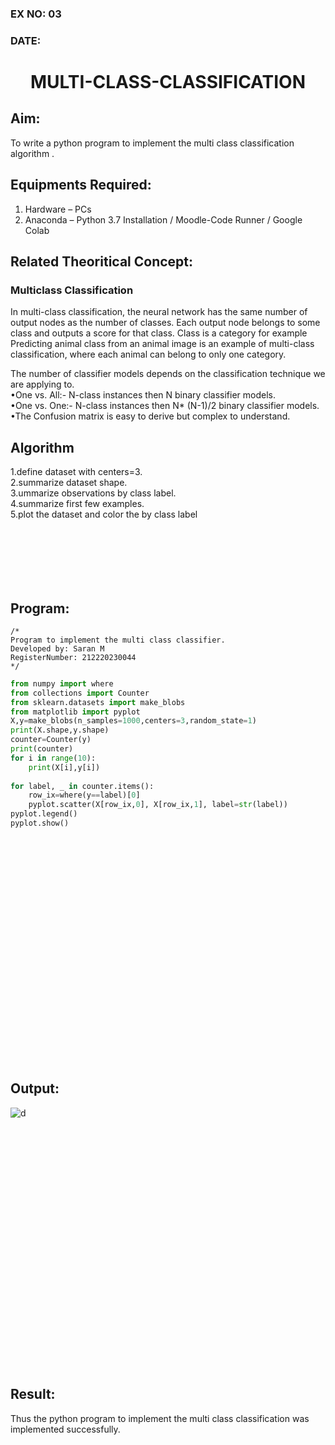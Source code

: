 ### EX NO: 03

### DATE: 


# <p align = "center"> MULTI-CLASS-CLASSIFICATION </p>
## Aim:
To write a python program to implement the multi class classification algorithm .

## Equipments Required:
1. Hardware – PCs
2. Anaconda – Python 3.7 Installation / Moodle-Code Runner / Google Colab

## Related Theoritical Concept:
### Multiclass Classification
In multi-class classification, the neural network has the same number of output nodes as the number of classes. Each output node belongs to some class and outputs a score for that class. Class is a category for example Predicting animal class from an animal image is an example of multi-class classification, where each animal can belong to only one category.

The number of classifier models depends on the classification technique we are applying to.\
•One vs. All:- N-class instances then N binary classifier models.\
•One vs. One:- N-class instances then N* (N-1)/2 binary classifier models.\
•The Confusion matrix is easy to derive but complex to understand.

## Algorithm
1.define dataset with centers=3.\
2.summarize dataset shape.\
3.ummarize observations by class label.\
4.summarize first few examples.\
5.plot the dataset and color the by class label

## <br/><br/><br/><br/>Program:
```
/*
Program to implement the multi class classifier.
Developed by: Saran M
RegisterNumber: 212220230044
*/
```
```python
from numpy import where
from collections import Counter
from sklearn.datasets import make_blobs
from matplotlib import pyplot
X,y=make_blobs(n_samples=1000,centers=3,random_state=1)
print(X.shape,y.shape)
counter=Counter(y)
print(counter)
for i in range(10):
    print(X[i],y[i])
    
for label, _ in counter.items():
    row_ix=where(y==label)[0]
    pyplot.scatter(X[row_ix,0], X[row_ix,1], label=str(label))
pyplot.legend()
pyplot.show()

```
## <br/><br/><br/><br/><br/><br/><br/><br/><br/><br/><br/><br/><br/><br/><br/>Output:
![d](https://user-images.githubusercontent.com/75235427/164037956-eb83eebb-5a43-4255-a7bf-05451f0a5ffb.jpg)
## <br/><br/><br/><br/><br/><br/><br/><br/><br/><br/><br/><br/><br/><br/><br/><br/>Result:
Thus the python program to implement the multi class classification was implemented successfully.
